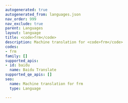 ```yaml
---
autogenerated: true
autogenerated_from: languages.json
nav_order: 999
nav_exclude: true
parent: Languages
layout: language
title: <code>frm</code>
description: Machine translation for <code>frm</code>
codes:
- frm
family: []
supported_apis:
- id: baidu
  name: Baidu Translate
supported_qe_apis: []
seo:
  name: Machine translation for frm
  type: Language

---
```


